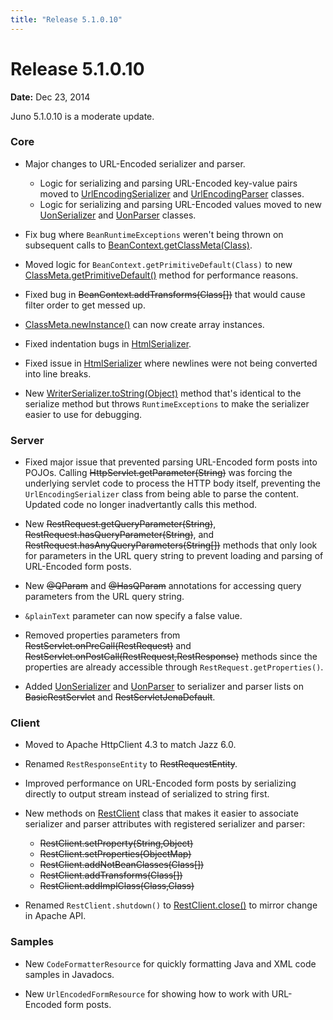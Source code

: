 ```yaml
---
title: "Release 5.1.0.10"
---
```


# Release 5.1.0.10

**Date:** Dec 23, 2014

Juno 5.1.0.10 is a moderate update.

### Core

- Major changes to URL-Encoded serializer and parser.
  - Logic for serializing and parsing URL-Encoded key-value pairs moved to <a href="/site/apidocs/org/apache/juneau/urlencoding/UrlEncodingSerializer.html" target="_blank">UrlEncodingSerializer</a> and <a href="/site/apidocs/org/apache/juneau/urlencoding/UrlEncodingParser.html" target="_blank">UrlEncodingParser</a> classes.
  - Logic for serializing and parsing URL-Encoded values moved to new <a href="/site/apidocs/org/apache/juneau/uon/UonSerializer.html" target="_blank">UonSerializer</a> and <a href="/site/apidocs/org/apache/juneau/uon/UonParser.html" target="_blank">UonParser</a> classes.

- Fix bug where `BeanRuntimeExceptions` weren't being thrown on subsequent calls to <a href="/site/apidocs/org/apache/juneau/BeanContext.html#getClassMeta(java.lang.Class)" target="_blank">BeanContext.getClassMeta(Class)</a>.

- Moved logic for `BeanContext.getPrimitiveDefault(Class)` to new <a href="/site/apidocs/org/apache/juneau/ClassMeta.html#getPrimitiveDefault()" target="_blank">ClassMeta.getPrimitiveDefault()</a> method for performance reasons.

- Fixed bug in ~~BeanContext.addTransforms(Class[])~~ that would cause filter order to get messed up.

- <a href="/site/apidocs/org/apache/juneau/ClassMeta.html#newInstance()" target="_blank">ClassMeta.newInstance()</a> can now create array instances.

- Fixed indentation bugs in <a href="/site/apidocs/org/apache/juneau/html/HtmlSerializer.html" target="_blank">HtmlSerializer</a>.

- Fixed issue in <a href="/site/apidocs/org/apache/juneau/html/HtmlSerializer.html" target="_blank">HtmlSerializer</a> where newlines were not being converted into line breaks.

- New <a href="/site/apidocs/org/apache/juneau/serializer/WriterSerializer.html#toString(java.lang.Object)" target="_blank">WriterSerializer.toString(Object)</a> method that's identical to the serialize method but throws `RuntimeExceptions` to make the serializer easier to use for debugging.

### Server

- Fixed major issue that prevented parsing URL-Encoded form posts into POJOs.
  Calling ~~HttpServlet.getParameter(String)~~ was forcing the underlying servlet code to process the HTTP body itself,
  preventing the `UrlEncodingSerializer` class from being able to parse the content.
  Updated code no longer inadvertantly calls this method.

- New ~~RestRequest.getQueryParameter(String)~~, ~~RestRequest.hasQueryParameter(String)~~, and ~~RestRequest.hasAnyQueryParameters(String[])~~ methods that only look for parameters in the URL query string to prevent loading and parsing of URL-Encoded form posts.

- New ~~@QParam~~ and ~~@HasQParam~~ annotations for accessing query parameters from the URL query string.

- `&plainText` parameter can now specify a false value.

- Removed properties parameters from ~~RestServlet.onPreCall(RestRequest)~~ and ~~RestServlet.onPostCall(RestRequest,RestResponse)~~ methods since the properties are already accessible through `RestRequest.getProperties()`.

- Added <a href="/site/apidocs/org/apache/juneau/uon/UonSerializer.html" target="_blank">UonSerializer</a> and <a href="/site/apidocs/org/apache/juneau/uon/UonParser.html" target="_blank">UonParser</a> to serializer and parser lists on  ~~BasicRestServlet~~ and  ~~RestServletJenaDefault~~.

### Client

- Moved to Apache HttpClient 4.3 to match Jazz 6.0.

- Renamed `RestResponseEntity` to  ~~RestRequestEntity~~.

- Improved performance on URL-Encoded form posts by serializing directly to output stream instead of serialized to string first.

- New methods on <a href="/site/apidocs/org/apache/juneau/rest/client/RestClient.html" target="_blank">RestClient</a> class that makes it easier to associate serializer and parser attributes with registered serializer and parser:
  - ~~RestClient.setProperty(String,Object)~~
  - ~~RestClient.setProperties(ObjectMap)~~
  - ~~RestClient.addNotBeanClasses(Class[])~~
  - ~~RestClient.addTransforms(Class[])~~
  - ~~RestClient.addImplClass(Class,Class)~~

- Renamed `RestClient.shutdown()` to <a href="/site/apidocs/org/apache/juneau/rest/client/RestClient.html#close()" target="_blank">RestClient.close()</a> to mirror change in Apache API.

### Samples

- New `CodeFormatterResource` for quickly formatting Java and XML code samples in Javadocs.

- New `UrlEncodedFormResource` for showing how to work with URL-Encoded form posts.